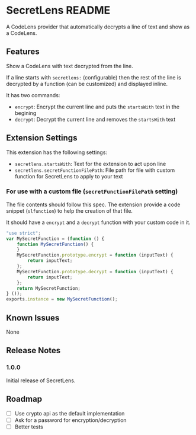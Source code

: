 # SecretLens README

A CodeLens provider that automatically decrypts a line of text and show as a CodeLens.

## Features

Show a CodeLens with text decrypted from the line.

If a line starts with `secretlens:` (configurable) then the rest of the line is decrypted by a function (can be customized) and displayed inline.

It has two commands:
- `encrypt`: Encrypt the current line and puts the `startsWith` text in the begining
- `decrypt`: Decrypt the current line and removes the `startsWith` text

## Extension Settings

This extension has the following settings:

* `secretlens.startsWith`: Text for the extension to act upon line
* `secretlens.secretFunctionFilePath`: File path for file with custom function for SecretLens to apply to your text

### For use with a custom file (`secretFunctionFilePath` setting)

The file contents should follow this spec. The extension provide a code snippet (`slfunction`) to help the creation of that file.

It should have a `encrypt` and a `decrypt` function with your custom code in it.

```javascript
"use strict";
var MySecretFunction = (function () {
    function MySecretFunction() {
    }
    MySecretFunction.prototype.encrypt = function (inputText) {
        return inputText;
    };
    MySecretFunction.prototype.decrypt = function (inputText) {
        return inputText;
    };
    return MySecretFunction;
} ());
exports.instance = new MySecretFunction();
``` 

## Known Issues

None

## Release Notes

### 1.0.0

Initial release of SecretLens.

## Roadmap

- [ ] Use crypto api as the default implementation 
- [ ] Ask for a password for encryption/decryption
- [ ] Better tests